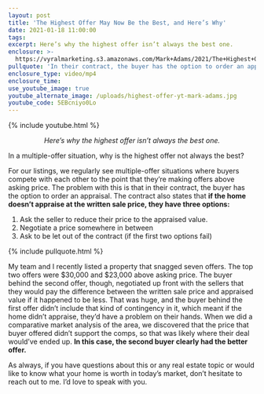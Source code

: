 ```yaml
---
layout: post
title: 'The Highest Offer May Now Be the Best, and Here’s Why'
date: 2021-01-18 11:00:00
tags:
excerpt: Here’s why the highest offer isn’t always the best one.
enclosure: >-
  https://vyralmarketing.s3.amazonaws.com/Mark+Adams/2021/The+Highest+Offer+May+Now+Be+the+Best%2C+and+Here%E2%80%99s+Why.mp4
pullquote: 'In their contract, the buyer has the option to order an appraisal.'
enclosure_type: video/mp4
enclosure_time:
use_youtube_image: true
youtube_alternate_image: /uploads/highest-offer-yt-mark-adams.jpg
youtube_code: 5EBcniyo0Lo
---
```


{% include youtube.html %}

<center><em>Here’s why the highest offer isn’t always the best one.</em></center>

In a multiple-offer situation, why is the highest offer not always the best?

For our listings, we regularly see multiple-offer situations where buyers compete with each other to the point that they’re making offers above asking price. The problem with this is that in their contract, the buyer has the option to order an appraisal. The contract also states that **if the home doesn’t appraise at the written sale price, they have three options:**

1. Ask the seller to reduce their price to the appraised value.&nbsp;
2. Negotiate a price somewhere in between
3. Ask to be let out of the contract (if the first two options fail)

{% include pullquote.html %}

My team and I recently listed a property that snagged seven offers. The top two offers were $30,000 and $23,000 above asking price. The buyer behind the second offer, though, negotiated up front with the sellers that they would pay the difference between the written sale price and appraised value if it happened to be less. That was huge, and the buyer behind the first offer didn’t include that kind of contingency in it, which meant if the home didn’t appraise, they’d have a problem on their hands. When we did a comparative market analysis of the area, we discovered that the price that buyer offered didn’t support the comps, so that was likely where their deal would’ve ended up. **In this case, the second buyer clearly had the better offer.**&nbsp;

As always, if you have questions about this or any real estate topic or would like to know what your home is worth in today’s market, don’t hesitate to reach out to me. I’d love to speak with you.
